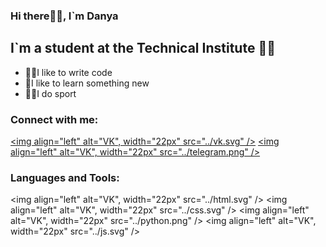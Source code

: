 ### Hi there👋🏻, I`m Danya

## I`m a student at the Technical Institute 👨‍🎓

- 👨‍💻I like to write code
- 🧠I like to learn something new
- 💪🏻I do sport

### Connect with me:

[<img align="left" alt="VK", width="22px" src="../vk.svg" />][vk]
[<img align="left" alt="VK", width="22px" src="../telegram.png" />][tg]

### Languages and Tools:

<img align="left" alt="VK", width="22px" src="../html.svg" />
<img align="left" alt="VK", width="22px" src="../css.svg" />
<img align="left" alt="VK", width="22px" src="../python.png" />
<img align="left" alt="VK", width="22px" src="../js.svg" />

<br />
<br />

[vk]: https://vk.com/egorkin_dan1l
[tg]: https://t.me/degorkin
